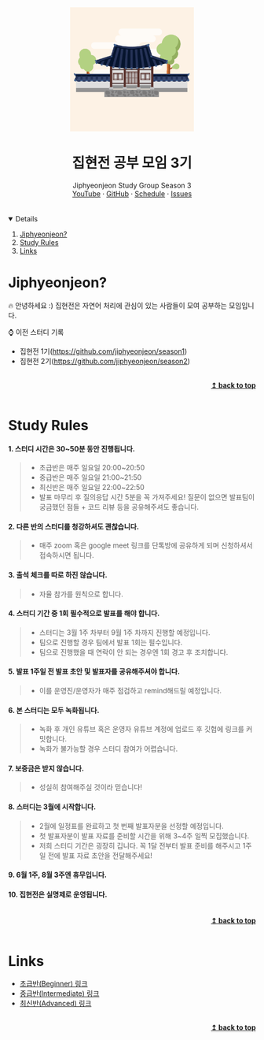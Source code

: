 <!-- PROJECT LOGO -->
<div align="center">
<img alt="Logo" src="./assets/jip.png" width="50%" height="50%"></img>
<h1>집현전 공부 모임 3기</h1>
Jiphyeonjeon Study Group Season 3
  <br />
  <a href="https://www.youtube.com/channel/UCaz2qQBGkwo1h8TUQxM7ajg/videos">YouTube</a>
  ·
  <a href="https://github.com/jiphyeonjeon">GitHub</a>
  ·
  <a href="https://docs.google.com/spreadsheets/d/1aaBb0lkGQegz_td58MoaaYHALpB5FnfqljjGHizeoKw/edit#gid=0">Schedule</a>
  ·
  <a href="https://github.com/jiphyeonjeon/season3/issues">Issues</a>
</div>
<br></br>
<details open="open">
  <summary>Details</summary>
  <ol>
    <li><a href="#jiphyeonjeon">Jiphyeonjeon?</a>
    </li>
    <li><a href="#study-rules">Study Rules</a></li>
    <li><a href="#links">Links</a></li>
  </ol>
</details>

# Jiphyeonjeon?
🔥 안녕하세요 :) 집현전은 자연어 처리에 관심이 있는 사람들이 모여 공부하는 모임입니다.

⌚️ 이전 스터디 기록
- 집현전 1기(https://github.com/jiphyeonjeon/season1)
- 집현전 2기(https://github.com/jiphyeonjeon/season2)

<br/>
<div align="right">
    <b><a href="#집현전-공부-모임-3기">↥ back to top</a></b>
</div>
<br/>

# Study Rules
#### 1. 스터디 시간은 30~50분 동안 진행됩니다.
>- 초급반은 매주 일요일 20:00~20:50
>- 중급반은 매주 일요일 21:00~21:50
>- 최신반은 매주 일요일 22:00~22:50
>- 발표 마무리 후 질의응답 시간 5분을 꼭 가져주세요! 질문이 없으면 발표팀이 궁금했던 점들 + 코드 리뷰 등을 공유해주셔도 좋습니다.

#### 2. 다른 반의 스터디를 청강하셔도 괜찮습니다.
>- 매주 zoom 혹은 google meet 링크를 단톡방에 공유하게 되며 신청하셔서 접속하시면 됩니다.

#### 3. 출석 체크를 따로 하진 않습니다.
>- 자율 참가를 원칙으로 합니다.

#### 4. 스터디 기간 중 1회 필수적으로 발표를 해야 합니다.
>- 스터디는 3월 1주 차부터 9월 1주 차까지 진행할 예정입니다.
>- 팀으로 진행할 경우 팀에서 발표 1회는 필수입니다.
>- 팀으로 진행했을 때 연락이 안 되는 경우엔 1회 경고 후 조치합니다.

#### 5. 발표 1주일 전 발표 초안 및 발표자를 공유해주셔야 합니다.
>- 이를 운영진/운영자가 매주 점검하고 remind해드릴 예정입니다.

#### 6. 본 스터디는 모두 녹화됩니다.
>- 녹화 후 개인 유튜브 혹은 운영자 유튜브 계정에 업로드 후 깃헙에 링크를 커밋합니다.
>- 녹화가 불가능할 경우 스터디 참여가 어렵습니다.

#### 7. 보증금은 받지 않습니다.
>- 성실히 참여해주실 것이라 믿습니다!

#### 8. 스터디는 3월에 시작합니다.
>- 2월에 일정표를 완료하고 첫 번째 발표자분을 선정할 예정입니다.
>- 첫 발표자분이 발표 자료를 준비할 시간을 위해 3~4주 일찍 모집했습니다.
>- 저희 스터디 기간은 굉장히 깁니다. 꼭 1달 전부터 발표 준비를 해주시고 1주일 전에 발표 자료 초안을 전달해주세요!

#### 9. 6월 1주, 8월 3주엔 휴무입니다.

#### 10. 집현전은 실명제로 운영됩니다.

<br/>
<div align="right">
    <b><a href="#집현전-공부-모임-3기">↥ back to top</a></b>
</div>
<br/>

# Links
- [초급반(Beginner) 링크](https://github.com/jiphyeonjeon/season3/issues?q=is%3Aopen+is%3Aissue+label%3ABeginner)
- [중급반(Intermediate) 링크](https://github.com/jiphyeonjeon/season3/issues?q=is%3Aopen+is%3Aissue+label%3AIntermediate)
- [최신반(Advanced) 링크](https://github.com/jiphyeonjeon/season3/issues?q=is%3Aopen+is%3Aissue+label%3AAdvanced)

<br/>
<div align="right">
    <b><a href="#집현전-공부-모임-3기">↥ back to top</a></b>
</div>
<br/>
